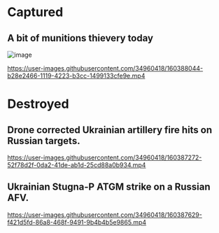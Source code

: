 # Captured

## A bit of munitions thievery today

![image](https://user-images.githubusercontent.com/34960418/160388152-34f28a05-587e-49f8-9aa2-37be55486939.png)

https://user-images.githubusercontent.com/34960418/160388044-b28e2466-1119-4223-b3cc-1499133cfe9e.mp4




# Destroyed

## Drone corrected Ukrainian artillery fire hits on Russian targets.

https://user-images.githubusercontent.com/34960418/160387272-52f78d2f-0da2-41de-ab1d-25cd88a0b934.mp4


## Ukrainian Stugna-P ATGM strike on a Russian AFV.

https://user-images.githubusercontent.com/34960418/160387629-f421d5fd-86a8-468f-9491-9b4b4b5e9865.mp4

